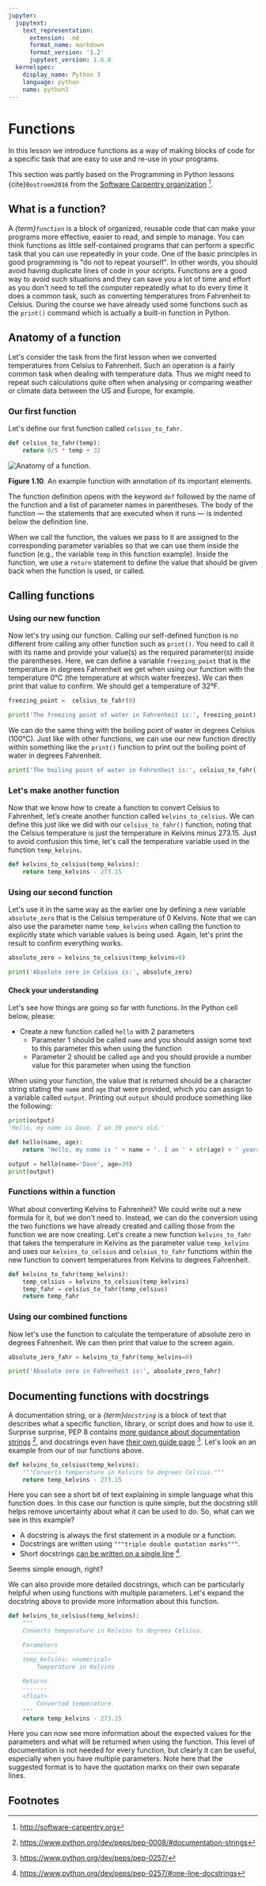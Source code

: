 ```yaml
---
jupyter:
  jupytext:
    text_representation:
      extension: .md
      format_name: markdown
      format_version: '1.2'
      jupytext_version: 1.6.0
  kernelspec:
    display_name: Python 3
    language: python
    name: python3
---
```


# Functions

In this lesson we introduce functions as a way of making blocks of code for a specific task that are easy to use and re-use in your programs.

This section was partly based on the Programming in Python lessons {cite}`Bostroem2016` from the [Software Carpentry organization](http://software-carpentry.org) [^swc].


## What is a function?

A *{term}`function`* is a block of organized, reusable code that can make your programs more effective, easier to read, and simple to manage. You can think functions as little self-contained programs that can perform a specific task that you can use repeatedly in your code. One of the basic principles in good programming is "do not to repeat yourself". In other words, you should avoid having duplicate lines of code in your scripts. Functions are a good way to avoid such situations and they can save you a lot of time and effort as you don't need to tell the computer repeatedly what to do every time it does a common task, such as converting temperatures from Fahrenheit to Celsius. During the course we have already used some functions such as the `print()` command which is actually a built-in function in Python.


## Anatomy of a function

Let's consider the task from the first lesson when we converted temperatures from Celsius to Fahrenheit.
Such an operation is a fairly common task when dealing with temperature data.
Thus we might need to repeat such calculations quite often when analysing or comparing weather or climate data between the US and Europe, for example.

### Our first function

Let's define our first function called `celsius_to_fahr`.

```python
def celsius_to_fahr(temp):
    return 9/5 * temp + 32
```

![Anatomy of a function.](../img/Function_anatomy-400.png)

**Figure 1.10**. An example function with annotation of its important elements.

The function definition opens with the keyword `def` followed by the name of the function and a list of parameter names in parentheses.
The body of the function — the statements that are executed when it runs — is indented below the definition line.

When we call the function, the values we pass to it are assigned to the corresponding parameter variables so that we can use them inside the function (e.g., the variable `temp` in this function example).
Inside the function, we use a `return` statement to define the value that should be given back when the function is used, or called.


## Calling functions

### Using our new function

Now let's try using our function.
Calling our self-defined function is no different from calling any other function such as `print()`.
You need to call it with its name and provide your value(s) as the required parameter(s) inside the parentheses.
Here, we can define a variable `freezing_point` that is the temperature in degrees Fahrenheit we get when using our function with the temperature 0°C (the temperature at which water freezes). We can then print that value to confirm. We should get a temperature of 32°F.

```python
freezing_point =  celsius_to_fahr(0)
```

```python
print('The freezing point of water in Fahrenheit is:', freezing_point)
```

We can do the same thing with the boiling point of water in degrees Celsius (100°C). Just like with other functions, we can use our new function directly within something like the `print()` function to print out the boiling point of water in degrees Fahrenheit.

```python
print('The boiling point of water in Fahrenheit is:', celsius_to_fahr(100))
```

### Let's make another function

Now that we know how to create a function to convert Celsius to Fahrenheit, let’s create another function called `kelvins_to_celsius`. We can define this just like we did with our `celsius_to_fahr()` function, noting that the Celsius temperature is just the temperature in Kelvins minus 273.15. Just to avoid confusion this time, let's call the temperature variable used in the function `temp_kelvins`.

```python
def kelvins_to_celsius(temp_kelvins):
    return temp_kelvins - 273.15
```

### Using our second function

Let's use it in the same way as the earlier one by defining a new variable `absolute_zero` that is the Celsius temperature of 0 Kelvins. Note that we can also use the parameter name `temp_kelvins` when calling the function to explicitly state which variable values is being used. Again, let's print the result to confirm everything works.

```python
absolute_zero = kelvins_to_celsius(temp_kelvins=0)
```

```python
print('Absolute zero in Celsius is:', absolute_zero)
```

<!-- #region -->
#### Check your understanding

Let's see how things are going so far with functions. In the Python cell below, please:

- Create a new function called `hello` with 2 parameters
    - Parameter 1 should be called `name` and you should assign some text to this parameter this when using the function
    - Parameter 2 should be called `age` and you should provide a number value for this parameter when using the function

When using your function, the value that is returned should be a character string stating the `name` and `age` that were provided, which you can assign to a variable called `output`.
Printing out `output` should produce something like the following:

```python
print(output)
'Hello, my name is Dave. I am 39 years old.'
```
<!-- #endregion -->

```python
def hello(name, age):
    return 'Hello, my name is ' + name + '. I am ' + str(age) + ' years old.'

output = hello(name='Dave', age=39)
print(output)
```

### Functions within a function

What about converting Kelvins to Fahrenheit?
We could write out a new formula for it, but we don’t need to.
Instead, we can do the conversion using the two functions we have already created and calling those from the function we are now creating. Let's create a new function `kelvins_to_fahr` that takes the temperature in Kelvins as the parameter value `temp_kelvins` and uses our `kelvins_to_celsius` and `celsius_to_fahr` functions within the new function to convert temperatures from Kelvins to degrees Fahrenheit.

```python
def kelvins_to_fahr(temp_kelvins):
    temp_celsius = kelvins_to_celsius(temp_kelvins)
    temp_fahr = celsius_to_fahr(temp_celsius)
    return temp_fahr
```

### Using our combined functions

Now let's use the function to calculate the temperature of absolute zero in degrees Fahrenheit. We can then print that value to the screen again.

```python
absolute_zero_fahr = kelvins_to_fahr(temp_kelvins=0)
```

```python
print('Absolute zero in Fahrenheit is:', absolute_zero_fahr)
```

<!-- #region -->
## Documenting functions with docstrings

A documentation string, or a *{term}`docstring`* is a block of text that describes what a specific function, library, or script does and how to use it. Surprise surprise, PEP 8 contains [more guidance about documentation strings](https://www.python.org/dev/peps/pep-0008/#documentation-strings) [^pep8_docstring], and docstrings even have [their own guide page](https://www.python.org/dev/peps/pep-0257/) [^pep257]. Let's look an an example from our of our functions above.

```python
def kelvins_to_celsius(temp_kelvins):
    """Converts temperature in Kelvins to degrees Celsius."""
    return temp_kelvins - 273.15
```

Here you can see a short bit of text explaining in simple language what this function does. In this case our function is quite simple, but the docstring still helps remove uncertainty about what it can be used to do. So, what can we see in this example?

- A docstring is always the first statement in a module or a function.
- Docstrings are written using `"""triple double quotation marks"""`.
- Short docstrings [can be written on a single line](https://www.python.org/dev/peps/pep-0257/#one-line-docstrings) [^pep257_one_line].

Seems simple enough, right?

We can also provide more detailed docstrings, which can be particularly helpful when using functions with multiple parameters. Let's expand the docstring above to provide more information about this function.

```python
def kelvins_to_celsius(temp_kelvins):
    """
    Converts temperature in Kelvins to degrees Celsius.

    Parameters
    ----------
    temp_kelvins: <numerical>
        Temperature in Kelvins

    Returns
    -------
    <float>
        Converted temperature.
    """
    return temp_kelvins - 273.15
```

Here you can now see more information about the expected values for the parameters and what will be returned when using the function. This level of documentation is not needed for every function, but clearly it can be useful, especially when you have multiple parameters. Note here that the suggested format is to have the quotation marks on their own separate lines.
<!-- #endregion -->

## Footnotes

[^pep8_docstring]: <https://www.python.org/dev/peps/pep-0008/#documentation-strings>
[^pep257]: <https://www.python.org/dev/peps/pep-0257/>
[^pep257_one_line]: <https://www.python.org/dev/peps/pep-0257/#one-line-docstrings>
[^swc]: <http://software-carpentry.org>
